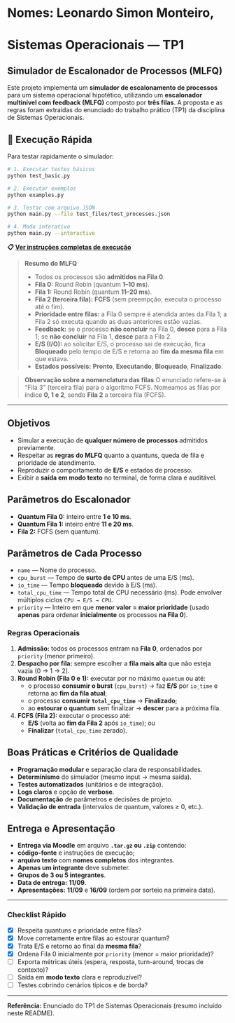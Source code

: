 # Nomes: Leonardo Simon Monteiro,

# Sistemas Operacionais — TP1

## Simulador de Escalonador de Processos (MLFQ)

Este projeto implementa um **simulador de escalonamento de processos** para um sistema operacional hipotético, utilizando um **escalonador multinível com feedback (MLFQ)** composto por **três filas**. A proposta e as regras foram extraídas do enunciado do trabalho prático (TP1) da disciplina de Sistemas Operacionais.

## 🚀 Execução Rápida

Para testar rapidamente o simulador:

```bash
# 1. Executar testes básicos
python test_basic.py

# 2. Executar exemplos
python examples.py

# 3. Testar com arquivo JSON
python main.py --file test_files/test_processes.json

# 4. Modo interativo
python main.py --interactive
```

**📋 [Ver instruções completas de execução](INSTRUCOES.md)**

> **Resumo do MLFQ**
>
> - Todos os processos são **admitidos na Fila 0**.
> - **Fila 0:** Round Robin (quantum **1–10 ms**).
> - **Fila 1:** Round Robin (quantum **11–20 ms**).
> - **Fila 2 (terceira fila):** **FCFS** (sem preempção; executa o processo até o fim).
> - **Prioridade entre filas:** a Fila 0 sempre é atendida antes da Fila 1; a Fila 2 só executa quando as duas anteriores estão vazias.
> - **Feedback:** se o processo **não concluir** na Fila 0, **desce** para a Fila 1; se **não concluir** na Fila 1, **desce** para a Fila 2.
> - **E/S (I/O):** ao solicitar E/S, o processo sai de execução, fica **Bloqueado** pelo tempo de E/S e retorna ao **fim da mesma fila** em que estava.
> - **Estados possíveis:** **Pronto**, **Executando**, **Bloqueado**, **Finalizado**.

> **Observação sobre a nomenclatura das filas**
> O enunciado refere-se à “Fila 3” (terceira fila) para o algoritmo FCFS. Nomeamos as filas por índice **0, 1 e 2**, sendo **Fila 2** a terceira fila (FCFS).

---

## Objetivos

- Simular a execução de **qualquer número de processos** admitidos previamente.
- Respeitar as **regras do MLFQ** quanto a quantuns, queda de fila e prioridade de atendimento.
- Reproduzir o comportamento de **E/S** e estados de processo.
- Exibir a **saída em modo texto** no terminal, de forma clara e auditável.

## Parâmetros do Escalonador

- **Quantum Fila 0:** inteiro entre **1 e 10 ms**.
- **Quantum Fila 1:** inteiro entre **11 e 20 ms**.
- **Fila 2:** FCFS (sem quantum).

## Parâmetros de Cada Processo

- `name` — Nome do processo.
- `cpu_burst` — Tempo de **surto de CPU** antes de uma E/S (ms).
- `io_time` — Tempo **bloqueado** devido à E/S (ms).
- `total_cpu_time` — Tempo total de CPU necessário (ms). Pode envolver múltiplos ciclos `CPU → E/S → CPU`.
- `priority` — Inteiro em que **menor valor = maior prioridade** (usado **apenas** para ordenar **inicialmente** os processos **na Fila 0**).

### Regras Operacionais

1. **Admissão:** todos os processos entram na **Fila 0**, ordenados por `priority` (menor primeiro).
2. **Despacho por fila:** sempre escolher a **fila mais alta** que não esteja vazia (0 → 1 → 2).
3. **Round Robin (Fila 0 e 1):** executar por no máximo `quantum` ou até:
   - o processo **consumir o burst** (`cpu_burst`) → faz **E/S** por `io_time` e retorna ao **fim da fila atual**;
   - o processo **consumir `total_cpu_time`** → **Finalizado**;
   - ao **estourar o quantum** sem finalizar → **descer** para a próxima fila.
4. **FCFS (Fila 2):** executar o processo até:
   - **E/S** (volta ao **fim da Fila 2** após `io_time`); ou
   - **Finalizar** (`total_cpu_time` zerado).

## Boas Práticas e Critérios de Qualidade

- **Programação modular** e separação clara de responsabilidades.
- **Determinismo** do simulador (mesmo input → mesma saída).
- **Testes automatizados** (unitários e de integração).
- **Logs claros** e opção de **verbose**.
- **Documentação** de parâmetros e decisões de projeto.
- **Validação de entrada** (intervalos de quantum, valores ≥ 0, etc.).

## Entrega e Apresentação

- **Entrega via Moodle** em arquivo **`.tar.gz` ou `.zip`** contendo:
- **código-fonte** e instruções de execução;
- **arquivo texto** com **nomes completos** dos integrantes.
- **Apenas um integrante** deve submeter.
- **Grupos de 3 ou 5 integrantes**.
- **Data de entrega:** **11/09**.
- **Apresentações:** **11/09** e **16/09** (ordem por sorteio na primeira data).

---

### Checklist Rápido

- [x] Respeita quantuns e prioridade entre filas?
- [x] Move corretamente entre filas ao estourar quantum?
- [x] Trata E/S e retorno ao final da **mesma fila**?
- [x] Ordena Fila 0 inicialmente por `priority` (menor = maior prioridade)?
- [ ] Exporta métricas úteis (espera, resposta, turn-around, trocas de contexto)?
- [ ] Saída em **modo texto** clara e reproduzível?
- [ ] Testes cobrindo cenários típicos e de borda?

---

**Referência:** Enunciado do TP1 de Sistemas Operacionais (resumo incluído neste README).
